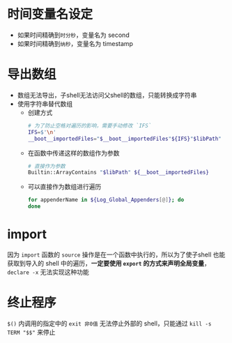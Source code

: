 # 时间变量名设定
- 如果时间精确到`时分秒`，变量名为 second
- 如果时间精确到`纳秒`，变量名为 timestamp

# 导出数组
- 数组无法导出，子shell无法访问父shell的数组，只能转换成字符串
- 使用字符串替代数组
    - 创建方式
        ```sh
        # 为了防止空格对遍历的影响，需要手动修改 `IFS`
        IFS=$'\n'
        __boot__importedFiles="$__boot__importedFiles"${IFS}"$libPath"
        ```
    - 在函数中传递这样的数组作为参数
        ```sh
        # 直接作为参数
        Builtin::ArrayContains "$libPath" ${__boot__importedFiles}
        ```
    - 可以直接作为数组进行遍历
        ```sh
        for appenderName in ${Log_Global_Appenders[@]}; do
        done
        ```

# import
因为 `import` 函数的 `source` 操作是在一个函数中执行的，所以为了使子shell 也能获取到导入的 shell 中的遍历，**一定要使用 `export` 的方式来声明全局变量**，`declare -x` 无法实现这种功能

# 终止程序
`$()` 内调用的指定中的 `exit 非0值` 无法停止外部的 shell，只能通过 `kill -s TERM "$$"` 来停止